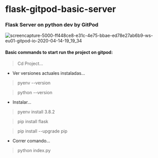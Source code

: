 # flask-gitpod-basic-server


###  Flask Server on python dev by GitPod

![screencapture-5000-ff448ce8-e31c-4e75-bbae-ed78e27ab6b9-ws-eu01-gitpod-io-2020-04-14-19_19_34](https://user-images.githubusercontent.com/60494113/79254487-149ff980-7e85-11ea-85e9-aa0983fe8f63.jpg)



#### Basic commands to start run the project on gitpod:

 > Cd Project...
 
 - Ver versiones actuales instaladas...
 
 > pyenv --version
 
 > python --version
 
 
 - Instalar...
 
 > pyenv install 3.8.2
 
 > pip install flask
 
 > pip install --upgrade pip

- Correr comando...

> python index.py


